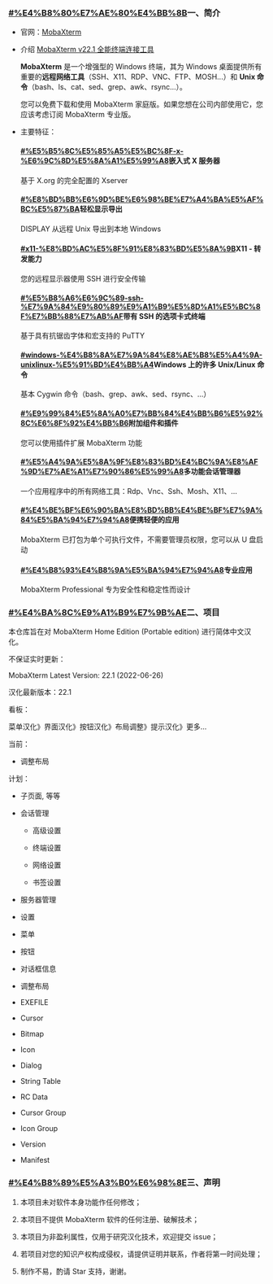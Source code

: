 ### [#%E4%B8%80%E7%AE%80%E4%BB%8B](#%E4%B8%80%E7%AE%80%E4%BB%8B)一、简介

- 官网：[MobaXterm](https://mobaxterm.mobatek.net/)

- 介绍 [MobaXterm v22.1 全能终端连接工具](https://blog.csdn.net/qq_27677599/article/details/126093381)

  **MobaXterm** 是一个增强型的 Windows 终端，其为 Windows 桌面提供所有重要的**远程网络工具**（SSH、X11、RDP、VNC、FTP、MOSH...）和 **Unix 命令**（bash、ls、cat、sed、grep、awk、rsync...）。

  您可以免费下载和使用 MobaXterm 家庭版。如果您想在公司内部使用它，您应该考虑订阅 MobaXterm 专业版。

- 主要特征：

  #### [#%E5%B5%8C%E5%85%A5%E5%BC%8F-x-%E6%9C%8D%E5%8A%A1%E5%99%A8](#%E5%B5%8C%E5%85%A5%E5%BC%8F-x-%E6%9C%8D%E5%8A%A1%E5%99%A8)嵌入式 X 服务器

  基于 X.org 的完全配置的 Xserver

  #### [#%E8%BD%BB%E6%9D%BE%E6%98%BE%E7%A4%BA%E5%AF%BC%E5%87%BA](#%E8%BD%BB%E6%9D%BE%E6%98%BE%E7%A4%BA%E5%AF%BC%E5%87%BA)轻松显示导出

  DISPLAY 从远程 Unix 导出到本地 Windows

  #### [#x11-%E8%BD%AC%E5%8F%91%E8%83%BD%E5%8A%9B](#x11-%E8%BD%AC%E5%8F%91%E8%83%BD%E5%8A%9B)X11 - 转发能力

  您的远程显示器使用 SSH 进行安全传输

  #### [#%E5%B8%A6%E6%9C%89-ssh-%E7%9A%84%E9%80%89%E9%A1%B9%E5%8D%A1%E5%BC%8F%E7%BB%88%E7%AB%AF](#%E5%B8%A6%E6%9C%89-ssh-%E7%9A%84%E9%80%89%E9%A1%B9%E5%8D%A1%E5%BC%8F%E7%BB%88%E7%AB%AF)带有 SSH 的选项卡式终端

  基于具有抗锯齿字体和宏支持的 PuTTY

  #### [#windows-%E4%B8%8A%E7%9A%84%E8%AE%B8%E5%A4%9A-unixlinux-%E5%91%BD%E4%BB%A4](#windows-%E4%B8%8A%E7%9A%84%E8%AE%B8%E5%A4%9A-unixlinux-%E5%91%BD%E4%BB%A4)Windows 上的许多 Unix/Linux 命令

  基本 Cygwin 命令（bash、grep、awk、sed、rsync、...）

  #### [#%E9%99%84%E5%8A%A0%E7%BB%84%E4%BB%B6%E5%92%8C%E6%8F%92%E4%BB%B6](#%E9%99%84%E5%8A%A0%E7%BB%84%E4%BB%B6%E5%92%8C%E6%8F%92%E4%BB%B6)附加组件和插件

  您可以使用插件扩展 MobaXterm 功能

  #### [#%E5%A4%9A%E5%8A%9F%E8%83%BD%E4%BC%9A%E8%AF%9D%E7%AE%A1%E7%90%86%E5%99%A8](#%E5%A4%9A%E5%8A%9F%E8%83%BD%E4%BC%9A%E8%AF%9D%E7%AE%A1%E7%90%86%E5%99%A8)多功能会话管理器

  一个应用程序中的所有网络工具：Rdp、Vnc、Ssh、Mosh、X11、...

  #### [#%E4%BE%BF%E6%90%BA%E8%BD%BB%E4%BE%BF%E7%9A%84%E5%BA%94%E7%94%A8](#%E4%BE%BF%E6%90%BA%E8%BD%BB%E4%BE%BF%E7%9A%84%E5%BA%94%E7%94%A8)便携轻便的应用

  MobaXterm 已打包为单个可执行文件，不需要管理员权限，您可以从 U 盘启动

  #### [#%E4%B8%93%E4%B8%9A%E5%BA%94%E7%94%A8](#%E4%B8%93%E4%B8%9A%E5%BA%94%E7%94%A8)专业应用

  MobaXterm Professional 专为安全性和稳定性而设计

### [#%E4%BA%8C%E9%A1%B9%E7%9B%AE](#%E4%BA%8C%E9%A1%B9%E7%9B%AE)二、项目

本仓库旨在对 MobaXterm Home Edition (Portable edition) 进行简体中文汉化。

不保证实时更新：

MobaXterm Latest Version: 22.1 (2022-06-26)

汉化最新版本：22.1

看板：

菜单汉化》界面汉化》按钮汉化》布局调整》提示汉化》更多...

当前：

- 调整布局

计划：

- 子页面, 等等

- 会话管理

  - 高级设置

  - 终端设置

  - 网络设置

  - 书签设置

- 服务器管理

- 设置

- 菜单

- 按钮

- 对话框信息

- 调整布局

- EXEFILE

- Cursor

- Bitmap

- Icon

- Dialog

- String Table

- RC Data

- Cursor Group

- Icon Group

- Version

- Manifest

### [#%E4%B8%89%E5%A3%B0%E6%98%8E](#%E4%B8%89%E5%A3%B0%E6%98%8E)三、声明

1. 本项目未对软件本身功能作任何修改；

2. 本项目不提供 MobaXterm 软件的任何注册、破解技术；

3. 本项目为非盈利属性，仅用于研究汉化技术，欢迎提交 issue；

4. 若项目对您的知识产权构成侵权，请提供证明并联系，作者将第一时间处理；

5. 制作不易，酌请 Star 支持，谢谢。

